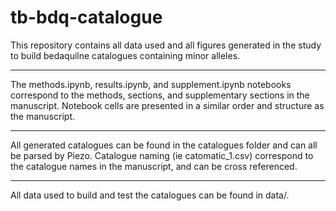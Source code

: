 # tb-bdq-catalogue

This repository contains all data used and all figures generated in the study to build bedaquilne catalogues containing minor alleles.

---

The methods.ipynb, results.ipynb, and supplement.ipynb notebooks correspond to the methods, sections, and supplementary sections in the manuscript. Notebook cells are presented in a similar order and structure as the manuscript.

---

All generated catalogues can be found in the catalogues folder and can all be parsed by Piezo. Catalogue naming (ie catomatic_1.csv) correspond to the catalogue names in the manuscript, and can be cross referenced.

---

All data used to build and test the catalogues can be found in data/.
